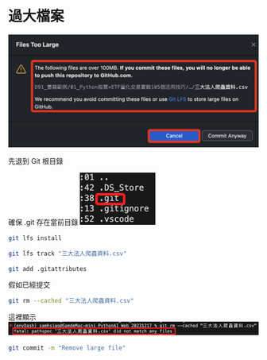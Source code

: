 # 過大檔案

![](images/img_01.png)

先退到 Git 根目錄

確保 .git 存在當前目錄
![](images/img_02.png)

```bash
git lfs install
```

```bash
git lfs track "三大法人爬蟲資料.csv"
```

```bash
git add .gitattributes
```

假如已經提交
```bash
git rm --cached "三大法人爬蟲資料.csv"
```
這裡顯示
![](images/img_03.png)

```bash
git commit -m "Remove large file"
```